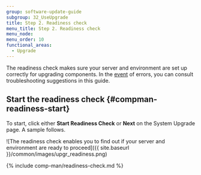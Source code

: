 ```yaml
---
group: software-update-guide
subgroup: 32_UseUpgrade
title: Step 2. Readiness check
menu_title: Step 2. Readiness check
menu_node:
menu_order: 10
functional_areas:
  - Upgrade
---
```


The readiness check makes sure your server and environment are set up correctly for upgrading components. In the [event](https://glossary.magento.com/event) of errors, you can consult troubleshooting suggestions in this guide.

## Start the readiness check {#compman-readiness-start}

To start, click either **Start Readiness Check** or **Next** on the System Upgrade page. A sample follows.

![The readiness check enables you to find out if your server and environment are ready to proceed]({{ site.baseurl }}/common/images/upgr_readiness.png)

{% include comp-man/readiness-check.md %}
